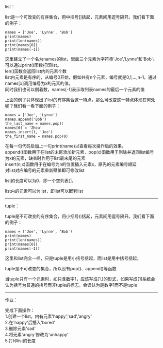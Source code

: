 list：  

list是一个可改变的有序集合，用中括号[]括起，元素间用逗号隔开。我们看下面的例子：

    names = ['Joe', 'Lynne', 'Bob']
    print(names)
    print(len(names))
    print(names[0])
    print(names[-1])

这里建立了一个名为names的list，里面三个元素为字符串'Joe','Lynne'和'Bob'。可以通过print()函数打印list。  
len()函数会返回list内的元素个数  
list内元素是有序的，从编号0开始，假如共有n个元素，编号就是0,1,...,n-1。通过names[x]调用编号为x的元素的值。  
同时我们也可以倒着数，names[-1]表示取列表names的最后一个元素的值

上面的例子只体现出了list的有序集合这一特点，那么可改变这一特点体现在何处呢？我们看一看下面的例子：

    names = ['Joe', 'Lynne']
    names.append('Bob')
    the_last_name = names.pop()
    names[0] = 'Zhou'
    names.insert(1, 'Joe')
    the_first_name = names.pop(0)

在每一句代码后加上一句print(name)以查看每次操作后的效果。  
append()函数用于在list的末尾添加新元素，pop(x)函数用于删除并返回list编号为x的元素，缺省时作用于list最末尾的元素  
insert(n,x)函数用于在编号为n的位置插入元素x，原先的元素编号顺延  
对list对应编号的元素重新赋值即可修改list

list的长度可以为0，即一个空列表[]。

list内的元素可以为list，即list可以嵌套list

****
tuple：

tuple是不可改变的有序集合，用小括号()括起，元素间用逗号隔开。我们看下面的例子：

    names = ('Joe', 'Lynne', 'Bob')
    print(names)
    print(len(names))
    print(names[0])
    print(names[-1])

这里和list完全一样，只是tuple是用小括号括起，而list是用中括号括起。

tuple是不可改变的集合，所以没有pop()、append()等函数

当tuple只有一个元素时，如只含数字1，应该写成(1,)的形式，如果写成(1)系统会认为括号为普通的括号而非tuple的标志，会误认为是数字1而不是tuple

****
作业：

完成下面操作：  
1.创建一个list，内有元素'happy','sad','angry'  
2.在'happy'后插入'bored'  
3.删除元素'sad'  
4.将元素'angry'修改为'unhappy'  
5.打印list的长度
